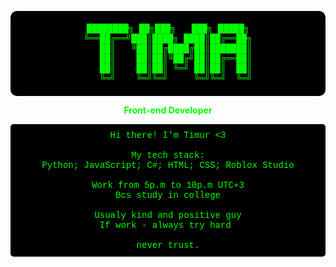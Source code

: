 <div align="center">

<!-- ASCII Art Header -->
<pre style="color: #00ff00; background-color: #000000; padding: 20px; border-radius: 10px; font-family: 'Courier New', monospace;">
████████╗ ██╗███╗   ███╗ █████╗
╚══██╔══╝███║████╗ ████║██╔══██╗
   ██║   ╚██║██╔████╔██║███████║
   ██║    ██║██║╚██╔╝██║██╔══██║
   ██║    ██║██║ ╚═╝ ██║██║  ██║
   ╚═╝    ╚═╝╚═╝     ╚═╝╚═╝  ╚═╝
</pre>

<p style="color: #00ff00; font-weight: bold;">Front-end Developer</p>

<pre style="color: #00ff00; background-color: #000000; padding: 10px; border-radius: 5px; font-family: 'Courier New', monospace;">
Hi there! I'm Timur <3
   
My tech stack:
Python; JavaScript; C#; HTML; CSS; Roblox Studio

Work from 5p.m to 10p.m UTC+3
Bcs study in college

Usualy kind and positive guy
If work - always try hard 

never trust.
</pre>

</div>
